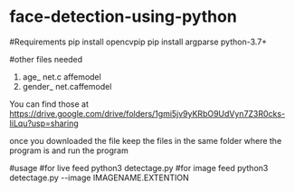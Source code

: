 # face-detection-using-python

#Requirements
pip install opencvpip 
pip install argparse
python-3.7+

#other files needed 
1. age_ net.c affemodel
2. gender_ net.caffemodel

You can find those at 
https://drive.google.com/drive/folders/1gmi5jv9yKRbO9UdVyn7Z3R0cks-IiLqu?usp=sharing

once you downloaded the file keep the files in the same folder where the program is and run the program

#usage
#for live feed
python3 detectage.py
#for image feed
python3 detectage.py --image IMAGENAME.EXTENTION
